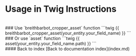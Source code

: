 # Usage in Twig Instructions
<br>
### Use `breithbarbot_cropper_asset` function
```twig
{{ breithbarbot_cropper_asset(your_entity.your_field_name) }}
```
<br>
### Or use `asset` function
```twig
{{ asset(your_entity.your_field_name.path) }}
```
<br>
#### Back to index
[Back to documentation index](index.md)
